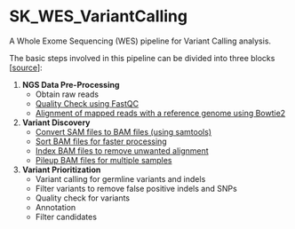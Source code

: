 # SK_WES_VariantCalling
A Whole Exome Sequencing (WES) pipeline for Variant Calling analysis.

The basic steps involved in this pipeline can be divided into three blocks [[source](https://bio-protocol.org/bio101/e2805)]:


1. **NGS Data Pre-Processing**
    * Obtain raw reads
    * [Quality Check using FastQC](https://github.com/srkoppolu/SK_WES_VariantCalling/wiki/Step-1:-Pre-Processing-the-raw-NGS-data#quality-check-using-fastqc)
    * [Alignment of mapped reads with a reference genome using Bowtie2](https://github.com/srkoppolu/SK_WES_VariantCalling/wiki/Step-1:-Pre-Processing-the-raw-NGS-data#alignment-of-mapped-reads)
2. **Variant Discovery**
    * [Convert SAM files to BAM files (using samtools)](https://github.com/srkoppolu/SK_WES_VariantCalling/wiki/Step-2:-Variant-Discovery#convert-sam-files-to-bam-files)
    * [Sort BAM files for faster processing](https://github.com/srkoppolu/SK_WES_VariantCalling/wiki/Step-2:-Variant-Discovery#sort-bam-files-for-faster-processing)
    * [Index BAM files to remove unwanted alignment](https://github.com/srkoppolu/SK_WES_VariantCalling/wiki/Step-2:-Variant-Discovery#index-bam-files-to-remove-unwanted-alignment)
    * [Pileup BAM files for multiple samples](https://github.com/srkoppolu/SK_WES_VariantCalling/wiki/Step-2:-Variant-Discovery#pileup-bam-files-for-multiple-samples)
3. **Variant Prioritization**
    * Variant calling for germline variants and indels
    * Filter variants to remove false positive indels and SNPs
    * Quality check for variants
    * Annotation
    * Filter candidates
